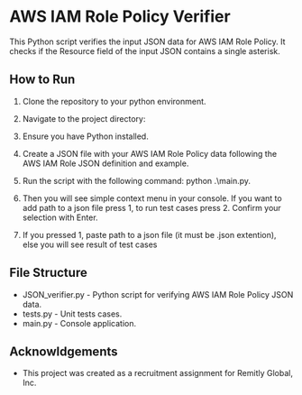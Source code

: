 # AWS IAM Role Policy Verifier

This Python script verifies the input JSON data for AWS IAM Role Policy. It checks if the Resource field of the input JSON contains a single asterisk.

## How to Run

1. Clone the repository to your python environment.

2. Navigate to the project directory:

3. Ensure you have Python installed.

4. Create a JSON file with your AWS IAM Role Policy data following the AWS IAM Role JSON definition and example.

5. Run the script with the following command: python .\main.py.

6. Then you will see simple context menu in your console. If you want to add path to a json file press 1, to run test cases press 2. Confirm your selection with Enter.

7. If you pressed 1, paste path to a json file (it must be .json extention), else you will see result of test cases


## File Structure
- JSON_verifier.py - Python script for verifying AWS IAM Role Policy JSON data.
- tests.py - Unit tests cases.
- main.py - Console application.

## Acknowldgements
- This project was created as a recruitment assignment for Remitly Global, Inc.